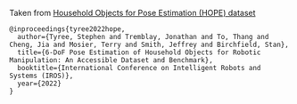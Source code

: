 Taken from [Household Objects for Pose Estimation (HOPE) dataset](https://github.com/swtyree/hope-dataset/)

```
@inproceedings{tyree2022hope,
  author={Tyree, Stephen and Tremblay, Jonathan and To, Thang and Cheng, Jia and Mosier, Terry and Smith, Jeffrey and Birchfield, Stan},
  title={6-DoF Pose Estimation of Household Objects for Robotic Manipulation: An Accessible Dataset and Benchmark},
  booktitle={International Conference on Intelligent Robots and Systems (IROS)},
  year={2022}
}
```
